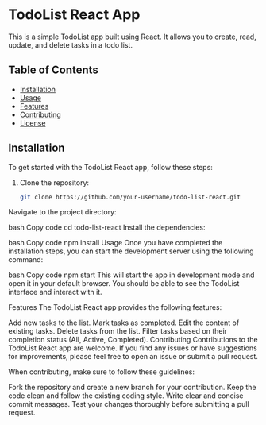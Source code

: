 
# TodoList React App

This is a simple TodoList app built using React. It allows you to create, read, update, and delete tasks in a todo list.

## Table of Contents

- [Installation](#installation)
- [Usage](#usage)
- [Features](#features)
- [Contributing](#contributing)
- [License](#license)

## Installation

To get started with the TodoList React app, follow these steps:

1. Clone the repository:

   ```bash
   git clone https://github.com/your-username/todo-list-react.git
Navigate to the project directory:

bash
Copy code
cd todo-list-react
Install the dependencies:

bash
Copy code
npm install
Usage
Once you have completed the installation steps, you can start the development server using the following command:

bash
Copy code
npm start
This will start the app in development mode and open it in your default browser. You should be able to see the TodoList interface and interact with it.

Features
The TodoList React app provides the following features:

Add new tasks to the list.
Mark tasks as completed.
Edit the content of existing tasks.
Delete tasks from the list.
Filter tasks based on their completion status (All, Active, Completed).
Contributing
Contributions to the TodoList React app are welcome. If you find any issues or have suggestions for improvements, please feel free to open an issue or submit a pull request.

When contributing, make sure to follow these guidelines:

Fork the repository and create a new branch for your contribution.
Keep the code clean and follow the existing coding style.
Write clear and concise commit messages.
Test your changes thoroughly before submitting a pull request.
